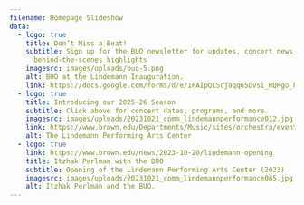 ```yaml
---
filename: Homepage Slideshow
data:
  - logo: true
    title: Don’t Miss a Beat!
    subtitle: Sign up for the BUO newsletter for updates, concert news, and
      behind-the-scenes highlights
    imagesrc: images/uploads/buo-5.png
    alt: BUO at the Lindemann Inauguration.
    link: https://docs.google.com/forms/d/e/1FAIpQLScjaqq65Dvsi_RQHgo_kG89R-HqLh-VqqLyZijiXTh61tq_Kw/viewform?usp=header
  - logo: true
    title: Introducing our 2025-26 Season
    subtitle: Click above for concert dates, programs, and more
    imagesrc: images/uploads/20231021_comm_lindemannperformance012.jpg
    link: https://www.brown.edu/Departments/Music/sites/orchestra/events
    alt: The Lindemann Performing Arts Center
  - logo: true
    link: https://www.brown.edu/news/2023-10-20/lindemann-opening
    title: Itzhak Perlman with the BUO
    subtitle: Opening of the Lindemann Performing Arts Center (2023)
    imagesrc: images/uploads/20231021_comm_lindemannperformance065.jpg
    alt: Itzhak Perlman and the BUO.
---
```

